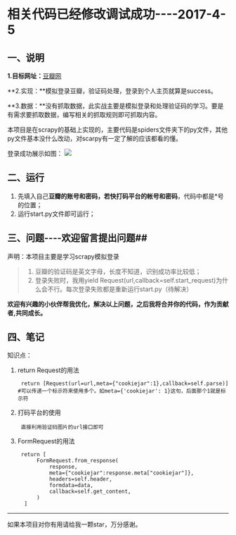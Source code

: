 # 相关代码已经修改调试成功----2017-4-5  #
## **一、说明** ##

**1.目标网址：**[豆瓣网](https://www.douban.com)

**2.实现：**模拟登录豆瓣，验证码处理，登录到个人主页就算是success。

**3.数据：**没有抓取数据，此实战主要是模拟登录和处理验证码的学习。要是有需求要抓取数据，编写相关的抓取规则即可抓取内容。

本项目是在scrapy的基础上实现的，主要代码是spiders文件夹下的py文件，其他py文件基本没什么改动，对scarpy有一定了解的应该都看的懂。

登录成功展示如图：
![](http://images2015.cnblogs.com/blog/1129740/201704/1129740-20170405213650035-747309275.png)

## **二、运行** ##
1. 先填入自己**豆瓣的账号和密码，若快打码平台的帐号和密码**，代码中都是*号的位置；
2. 运行start.py文件即可运行；

## **三、问题**----欢迎留言提出问题##
声明：本项目主要是学习scrapy模拟登录
> 1. 豆瓣的验证码是英文字母，长度不知道，识别成功率比较低；
> 2. 登录失败时，我用yield Request(url,callback=self.start_request)为什么会不行。每次登录失败都是重新运行start.py（待解决）

**欢迎有兴趣的小伙伴帮我优化，解决以上问题，之后我将合并你的代码，作为贡献者,共同成长。**

## **四、笔记** ##
知识点：

1. return Request的用法

		return [Request(url=url,meta={"cookiejar":1},callback=self.parse)]   #可以传递一个标示符来使用多个。如meta={'cookiejar': 1}这句，后面那个1就是标示符
1. 打码平台的使用
	
		直接利用验证码图片的url接口即可
1. FormRequest的用法

		return [
		     FormRequest.from_response(
		         response,
		         meta={"cookiejar":response.meta["cookiejar"]},
		         headers=self.header,
		         formdata=data,
		         callback=self.get_content,
		     )
		 ]

----------
如果本项目对你有用请给我一颗star，万分感谢。